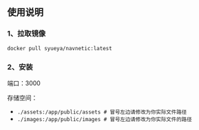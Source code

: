 ## 使用说明

### 1、拉取镜像

```
docker pull syueya/navnetic:latest
```



### 2、安装

端口：3000

存储空间：

- `./assets:/app/public/assets # 冒号左边请修改为你实际文件路径`
- `./images:/app/public/images # 冒号左边请修改为你实际文件的路径`

